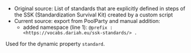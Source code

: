 * Original source: List of standards that are explicitly defined in steps of the SSK (Standardization Survival Kit) created by a custom script
* Current source: export from PoolParty and manual addition:
  * added namespace (line 1): `@prefix : <https://vocabs.dariah.eu/ssk-standards/> .`

Used for the dynamic property `standard`.
